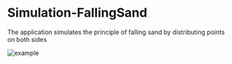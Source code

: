 # Simulation-FallingSand

The application simulates the principle of falling sand by distributing points on both sides

![example](https://user-images.githubusercontent.com/65355616/188232427-a9b11b0b-13e5-4018-89a7-3e8fcc4a1b57.gif)
